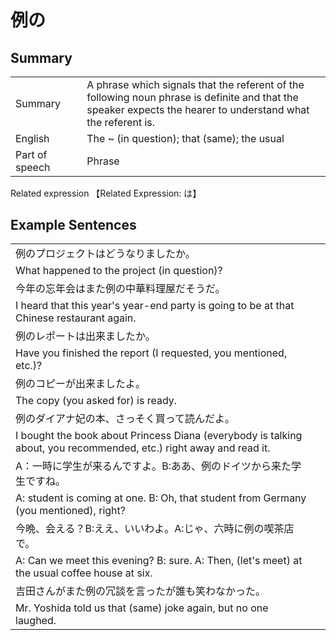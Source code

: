 # 例の

## Summary

<table><tr>   <td>Summary<td>   <td>A phrase which signals that the referent of the following noun phrase is definite and that the speaker expects the hearer to understand what the referent is.</td><tr><tr>   <td>English<td>   <td>The ~ (in question); that (same); the usual</td><tr><tr>   <td>Part of speech<td>   <td>Phrase</td><tr></table><tr>   <td>Related expression<td>   <td>【Related Expression: は】</td><tr></table></table>

## Example Sentences

<table><tr><td>例のプロジェクトはどうなりましたか。<td><tr><tr><td>What happened to the project (in question)?<td><tr><tr><td>今年の忘年会はまた例の中華料理屋だそうだ。<td><tr><tr><td>I heard that this year's year-end party is going to be at that Chinese restaurant again.<td><tr><tr><td>例のレポートは出来ましたか。<td><tr><tr><td>Have you finished the report (I requested, you mentioned, etc.)?<td><tr><tr><td>例のコピーが出来ましたよ。<td><tr><tr><td>The copy (you asked for) is ready.<td><tr><tr><td>例のダイアナ妃の本、さっそく買って読んだよ。<td><tr><tr><td>I bought the book about Princess Diana (everybody is talking about, you recommended, etc.) right away and read it.<td><tr><tr><td>A：一時に学生が来るんですよ。B:ああ、例のドイツから来た学生ですね。<td><tr><tr><td>A: student is coming at one. B: Oh, that student from Germany (you mentioned), right?<td><tr><tr><td>今晩、会える？B:ええ、いいわよ。A:じゃ、六時に例の喫茶店で。<td><tr><tr><td>A: Can we meet this evening? B: sure. A: Then, (let's meet) at the usual coffee house at six.<td><tr><tr><td>吉田さんがまた例の冗談を言ったが誰も笑わなかった。<td><tr><tr><td>Mr. Yoshida told us that (same) joke again, but no one laughed.<td><tr></table>

